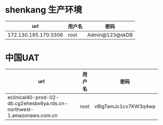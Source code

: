 # shenkang 生产环境

| url | 用户名 |  密码  |
| -- | --- | --- |
|  172.130.195.170:3306     |      root   |   Admin@123@skDB  | 

# 中国UAT
| url | 用户名 |  密码 |
| -- | -- | -- |
|eclinical40-prod-02-db.cg2ehesbx6ya.rds.cn-northwest-1.amazonaws.com.cn| root | vBlgTamJc1cv7KW3q4wp   | |